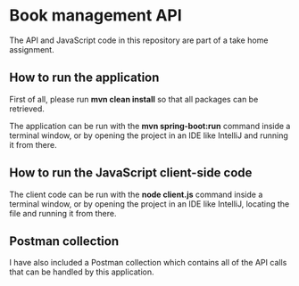 # Book management API

The API and JavaScript code in this repository are part of a take home assignment.

## How to run the application

First of all, please run **mvn clean install** so that all packages can be retrieved.

The application can be run with the **mvn spring-boot:run** command inside a terminal window, or by opening the project in an IDE like IntelliJ and running it from there.

## How to run the JavaScript client-side code

The client code can be run with the **node client.js** command inside a terminal window, or by opening the project in an IDE like IntelliJ, locating the file and running it from there.

## Postman collection

I have also included a Postman collection which contains all of the API calls that can be handled by this application. 